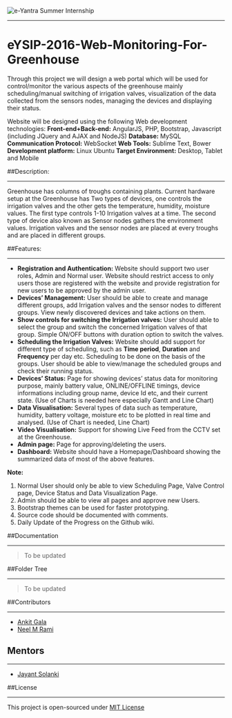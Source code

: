 ![e-Yantra Summer Internship](http://www.e-yantra.org/img/EyantraLogoLarge.png)
***
# eYSIP-2016-Web-Monitoring-For-Greenhouse
Through this project we will design a web portal which will be used for control/monitor the various aspects of the greenhouse mainly scheduling/manual switching of irrigation valves, visualization of the data collected from the sensors nodes, managing the devices and displaying their status.

Website will be designed using the following Web development technologies:
**Front-end+Back-end:** AngularJS, PHP, Bootstrap, Javascript (including JQuery and AJAX and NodeJS)
**Database:** MySQL
**Communication Protocol:** WebSocket
**Web Tools:** Sublime Text, Bower
**Development platform:** Linux Ubuntu
**Target Environment:** Desktop, Tablet and Mobile

##Description:
***
Greenhouse has columns of troughs containing plants. Current hardware setup at the Greenhouse has Two types of devices, one controls the irrigation valves and the other gets the temperature, humidity, moisture values. The first type controls 1-10 Irrigation valves at a time. The second type of device also known as Sensor nodes gathers the environment values. Irrigation valves and the sensor nodes are placed at every troughs and are placed in different groups.

##Features:
***
- **Registration and Authentication:** Website should support two user roles, Admin and Normal user. Website should restrict access to only users those are registered with the website and provide registration for new users to be approved by the admin user.
- **Devices’ Management:** User should be able to create and manage different groups, add Irrigation valves and the sensor nodes to different groups. View newly discovered devices and take actions on them.
- **Show controls for switching the Irrigation valves:** User should able to select the group and switch the concerned Irrigation valves of that group. Simple ON/OFF buttons with duration option to switch the valves.
- **Scheduling the Irrigation Valves:** Website should add support for different type of scheduling, such as **Time period**, **Duration** and **Frequency** per day etc. Scheduling to be done on the basis of the groups. User should be able to view/manage the scheduled groups and check their running status.
- **Devices’ Status:** Page for showing devices’ status data for monitoring purpose, mainly battery value, ONLINE/OFFLINE timings, device informations including group name, device Id etc, and their current state.
	(Use of Charts is needed here especially Gantt and Line Chart)
- **Data Visualisation:** Several types of data such as temperature, humidity, battery voltage, moisture etc to be plotted in real time and analysed.
	(Use of Chart is needed, Line Chart)
- **Video Visualisation:** Support for showing Live Feed from the CCTV set at the Greenhouse.
- **Admin page:** Page for approving/deleting the users.
- **Dashboard:** Website should have a Homepage/Dashboard showing the summarized data of most of the above features.

**Note:**

1. Normal User should only be able to view Scheduling Page, Valve Control page, Device Status and Data Visualization Page.
2. Admin should be able to view all pages and approve new Users.
3. Bootstrap themes can be used for faster prototyping.
4. Source code should be documented with comments.
5. Daily Update of the Progress on the Github wiki.

##Documentation
***
> To be updated

##Folder Tree
***
> To be updated

##Contributors
***
  * [Ankit Gala](https://github.com/Ankitgl444)
  * [Neel M Rami](https://github.com/thephenominal)
  
## Mentors
***
  * [Jayant Solanki](https://github.com/jayantsolanki)

##License
***
This project is open-sourced under [MIT License](http://opensource.org/licenses/MIT)
